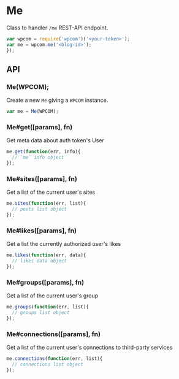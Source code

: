
# Me

Class to handler `/me` REST-API endpoint.

```js
var wpcom = require('wpcom')('<your-token>');
var me = wpcom.me('<blog-id>');
});
```

## API

### Me(WPCOM);

Create a new `Me` giving a `WPCOM` instance.

```js
var me = Me(WPCOM);
```

### Me#get([params], fn)

Get meta data about auth token's User

```js
me.get(function(err, info){
  // `me` info object
});
```

### Me#sites([params], fn)

Get a list of the current user's sites

```js
me.sites(function(err, list){
  // posts list object
});
```

### Me#likes([params], fn)

Get a list the currently authorized user's likes

```js
me.likes(function(err, data){
  // likes data object
});
```

### Me#groups([params], fn)

Get a list of the current user's group

```js
me.groups(function(err, list){
  // groups list object
});
```

### Me#connections([params], fn)

Get a list of the current user's connections to third-party services

```js
me.connections(function(err, list){
  // connections list object
});
```
